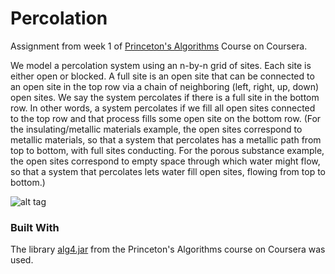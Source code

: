 # Percolation
Assignment from week 1 of [Princeton's Algorithms](https://www.coursera.org/learn/algorithms-part1) Course on Coursera.

We model a percolation system using an n-by-n grid of sites. Each site is either open or blocked. A full site is an open site that can be connected to an open site in the top row via a chain of neighboring (left, right, up, down) open sites. We say the system percolates if there is a full site in the bottom row. In other words, a system percolates if we fill all open sites connected to the top row and that process fills some open site on the bottom row. (For the insulating/metallic materials example, the open sites correspond to metallic materials, so that a system that percolates has a metallic path from top to bottom, with full sites conducting. For the porous substance example, the open sites correspond to empty space through which water might flow, so that a system that percolates lets water fill open sites, flowing from top to bottom.)

![alt tag](http://coursera.cs.princeton.edu/algs4/assignments/percolates-yes.png)


### Built With

The library [alg4.jar](http://algs4.cs.princeton.edu/code/algs4.jar) from the Princeton's Algorithms course on Coursera was used.

